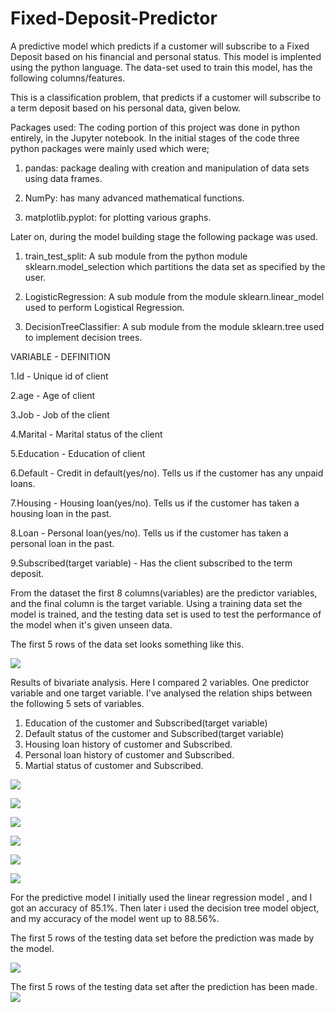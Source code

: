 # Fixed-Deposit-Predictor

A predictive model which predicts if a customer will subscribe to a Fixed Deposit based on his financial and personal status. This model is implented using the python language.
The data-set used to train this model, has the following columns/features.

This is a classification problem, that predicts if a customer will subscribe to a term deposit based on his personal data, given below.

Packages used:
The coding portion of this project was done in python entirely, in the Jupyter notebook.
In the initial stages of the code three python packages were mainly used which were;

1.	pandas: package dealing with creation and manipulation of data sets using data frames.

2.	NumPy: has many advanced mathematical functions.

3.	matplotlib.pyplot: for plotting various graphs.

Later on, during the model building stage the following package was used.

1.	train_test_split: A sub module from the python module sklearn.model_selection  which partitions the data set as specified by the user.

2.	LogisticRegression: A sub module from the module sklearn.linear_model used to perform Logistical Regression.

3.	DecisionTreeClassifier: A sub module from the module sklearn.tree    used to implement decision trees.



VARIABLE - DEFINITION

1.Id	      -  Unique id of client

2.age	      -  Age of client

3.Job	      -  Job of the client

4.Marital   -	 Marital status of the client

5.Education	-  Education of client

6.Default	  -  Credit in default(yes/no). Tells us if the customer has any unpaid loans.

7.Housing	  -  Housing loan(yes/no). Tells us if the customer has taken a housing loan in the past.


8.Loan	    -  Personal loan(yes/no). Tells us if the customer has taken a personal loan in the past.

9.Subscribed(target variable) -	Has the client subscribed to the term deposit.

From the dataset the first 8 columns(variables) are the predictor variables, and the final column is the target variable. Using a training data set the model is trained, and the testing data set is used to test the performance of the model when it's given unseen data. 



The first 5 rows of the data set looks something like this.

![](SCREENSHOTS/first5rows.png)


Results of bivariate analysis. Here I compared 2 variables. One predictor variable and one target variable. 
I've analysed the relation ships between the following 5 sets of variables.

1. Education of the customer and Subscribed(target variable)
2. Default status of the customer and Subscribed(target variable)
3. Housing loan history of customer and Subscribed.
4. Personal loan history of customer and Subscribed.
5. Martial status of customer and Subscribed.

 
 
 ![](SCREENSHOTS/edu_subscribed.png)
 


 
 ![](SCREENSHOTS/defualt_subscribed.png)




 ![](SCREENSHOTS/housing_subscribed.png)
 

 ![](SCREENSHOTS/loan_subscribed.png)
 
 
 ![](SCREENSHOTS/job_subscribed.png)
 

 ![](SCREENSHOTS/marital_subscribed.png)


For the predictive model I initially used the linear regression model , and I got an accuracy of 85.1%. Then later i used the decision tree model object, and my accuracy of the model went up to 88.56%.



The first 5 rows of the testing data set before the prediction was made by the model.

 ![](SCREENSHOTS/first5rowstest.png)
 
 
 The first 5 rows of the testing data set after the prediction has been made.
 ![](SCREENSHOTS/first5rowstest2.png)
